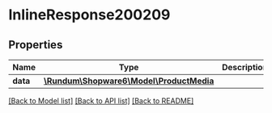 # InlineResponse200209

## Properties
Name | Type | Description | Notes
------------ | ------------- | ------------- | -------------
**data** | [**\Rundum\Shopware6\Model\ProductMedia**](ProductMedia.md) |  | [optional] 

[[Back to Model list]](../../README.md#documentation-for-models) [[Back to API list]](../../README.md#documentation-for-api-endpoints) [[Back to README]](../../README.md)

